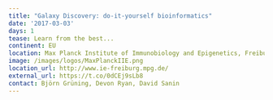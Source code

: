 ```yaml
---
title: "Galaxy Discovery: do-it-yourself bioinformatics"
date: '2017-03-03'
days: 1
tease: Learn from the best...
continent: EU
location: Max Planck Institute of Immunobiology and Epigenetics, Freiburg, Germany
image: /images/logos/MaxPlanckIIE.png
location_url: http://www.ie-freiburg.mpg.de/
external_url: https://t.co/0dCEj9sLb8
contact: Björn Grüning, Devon Ryan, David Sanin
---
```

